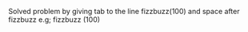 Solved problem by giving tab to the line fizzbuzz(100) and space after fizzbuzz e.g; fizzbuzz (100)
